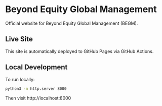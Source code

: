 # Beyond Equity Global Management

Official website for Beyond Equity Global Management (BEGM).

## Live Site

This site is automatically deployed to GitHub Pages via GitHub Actions.

## Local Development

To run locally:
```bash
python3 -m http.server 8000
```

Then visit http://localhost:8000
